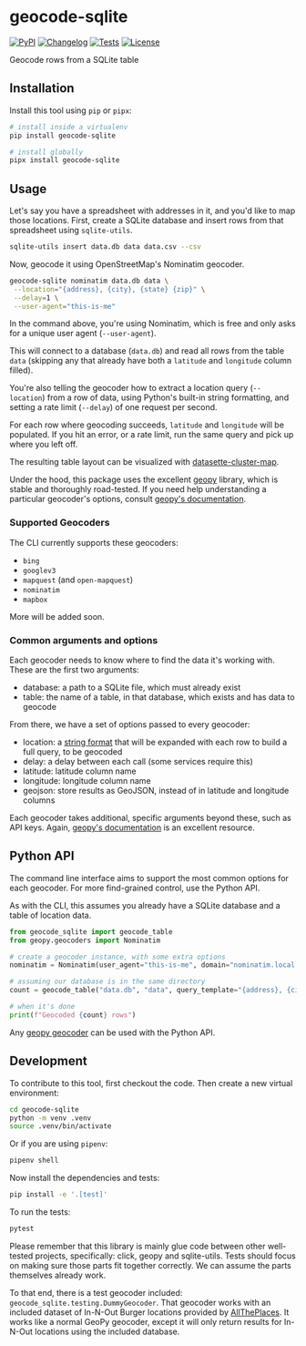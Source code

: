 # geocode-sqlite

[![PyPI](https://img.shields.io/pypi/v/geocode-sqlite.svg)](https://pypi.org/project/geocode-sqlite/)
[![Changelog](https://img.shields.io/github/v/release/eyeseast/geocode-sqlite?include_prereleases&label=changelog)](https://github.com/eyeseast/geocode-sqlite/releases)
[![Tests](https://github.com/eyeseast/geocode-sqlite/workflows/Test/badge.svg)](https://github.com/eyeseast/geocode-sqlite/actions?query=workflow%3ATest)
[![License](https://img.shields.io/badge/license-Apache%202.0-blue.svg)](https://github.com/eyeseast/geocode-sqlite/blob/master/LICENSE)

Geocode rows from a SQLite table

## Installation

Install this tool using `pip` or `pipx`:

```sh
# install inside a virtualenv
pip install geocode-sqlite

# install globally
pipx install geocode-sqlite
```

## Usage

Let's say you have a spreadsheet with addresses in it, and you'd like to map those locations.
First, create a SQLite database and insert rows from that spreadsheet using `sqlite-utils`.

```sh
sqlite-utils insert data.db data data.csv --csv
```

Now, geocode it using OpenStreetMap's Nominatim geocoder.

```sh
geocode-sqlite nominatim data.db data \
 --location="{address}, {city}, {state} {zip}" \
 --delay=1 \
 --user-agent="this-is-me"
```

In the command above, you're using Nominatim, which is free and only asks for a unique user agent (`--user-agent`).

This will connect to a database (`data.db`) and read all rows from the table `data` (skipping any that already
have both a `latitude` and `longitude` column filled).

You're also telling the geocoder how to extract a location query (`--location`) from a row of data, using Python's
built-in string formatting, and setting a rate limit (`--delay`) of one request per second.

For each row where geocoding succeeds, `latitude` and `longitude` will be populated. If you hit an error, or a rate limit,
run the same query and pick up where you left off.

The resulting table layout can be visualized with [datasette-cluster-map](https://datasette.io/plugins/datasette-cluster-map).

Under the hood, this package uses the excellent [geopy](https://geopy.readthedocs.io/en/latest/) library, which is stable and thoroughly road-tested. If you need help understanding a particular geocoder's options, consult [geopy's documentation](https://geopy.readthedocs.io/en/latest/#module-geopy.geocoders).

### Supported Geocoders

The CLI currently supports these geocoders:

- `bing`
- `googlev3`
- `mapquest` (and `open-mapquest`)
- `nominatim`
- `mapbox`

More will be added soon.

### Common arguments and options

Each geocoder needs to know where to find the data it's working with. These are the first two arguments:

- database: a path to a SQLite file, which must already exist
- table: the name of a table, in that database, which exists and has data to geocode

From there, we have a set of options passed to every geocoder:

- location: a [string format](https://docs.python.org/3/library/stdtypes.html#str.format) that will be expanded with each row to build a full query, to be geocoded
- delay: a delay between each call (some services require this)
- latitude: latitude column name
- longitude: longitude column name
- geojson: store results as GeoJSON, instead of in latitude and longitude columns

Each geocoder takes additional, specific arguments beyond these, such as API keys. Again, [geopy's documentation](https://geopy.readthedocs.io/en/latest/#module-geopy.geocoders) is an excellent resource.

## Python API

The command line interface aims to support the most common options for each geocoder. For more find-grained control, use the Python API.

As with the CLI, this assumes you already have a SQLite database and a table of location data.

```python
from geocode_sqlite import geocode_table
from geopy.geocoders import Nominatim

# create a geocoder instance, with some extra options
nominatim = Nominatim(user_agent="this-is-me", domain="nominatim.local.dev", scheme="http")

# assuming our database is in the same directory
count = geocode_table("data.db", "data", query_template="{address}, {city}, {state} {zip}")

# when it's done
print(f"Geocoded {count} rows")
```

Any [geopy geocoder](https://geopy.readthedocs.io/en/latest/#module-geopy.geocoders) can be used with the Python API.

## Development

To contribute to this tool, first checkout the code. Then create a new virtual environment:

```sh
cd geocode-sqlite
python -m venv .venv
source .venv/bin/activate
```

Or if you are using `pipenv`:

```sh
pipenv shell
```

Now install the dependencies and tests:

```sh
pip install -e '.[test]'
```

To run the tests:

```sh
pytest

```

Please remember that this library is mainly glue code between other well-tested projects, specifically: click, geopy and sqlite-utils. Tests should focus on making sure those parts fit together correctly. We can assume the parts themselves already work.

To that end, there is a test geocoder included: `geocode_sqlite.testing.DummyGeocoder`. That geocoder works with an included dataset of In-N-Out Burger locations provided by [AllThePlaces](https://www.alltheplaces.xyz/). It works like a normal GeoPy geocoder, except it will only return results for In-N-Out locations using the included database.
